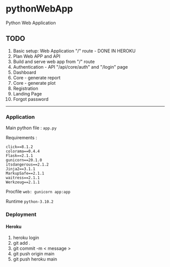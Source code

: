# pythonWebApp

Python Web Application

## TODO

<ol>
<li>Basic setup: Web Application "/" route - DONE IN HEROKU</li>
<li>Plan Web APP and API</li>
<li>Build and serve web app from "/" route</li>
<li>Authentication - API "/api/core/auth" and "/login" page</li>
<li>Dashboard</li>
<li>Core - generate report</li>
<li>Core - generate plot</li>
<li>Registration</li>
<li>Landing Page</li>
<li>Forgot password</li>
</ol>

<hr>

### Application

Main python file : ``app.py``

Requirements :

```
click==8.1.2
colorama==0.4.4
Flask==2.1.1
gunicorn==20.1.0
itsdangerous==2.1.2
Jinja2==3.1.1
MarkupSafe==2.1.1
waitress==2.1.1
Werkzeug==2.1.1
```

Procfile
``web: gunicorn app:app``

Runtime
``python-3.10.2``

### Deployment

#### Heroku

<ol>
<li>heroku login</li>
<li>git add .</li>
<li>git commit -m < message > </li>
<li>git push origin main</li>
<li>git push heroku main</li>
</ol>